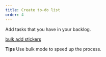 ```yaml
---
title: Create to-do list
order: 4
---
```


Add tasks that you have in your backlog. 

[bulk add stickers](howTo:bulk-add-stickers)

**Tips** Use bulk mode to speed up the process.
